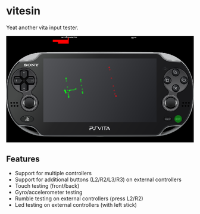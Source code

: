 # vitesin

Yeat another vita input tester.

![preview](2023-05-29-100621.png)

## Features
- Support for multiple controllers
- Support for additional buttons (L2/R2/L3/R3) on external controllers
- Touch testing (front/back)
- Gyro/accelerometer testing
- Rumble testing on external controllers (press L2/R2)
- Led testing on external controllers (with left stick)
